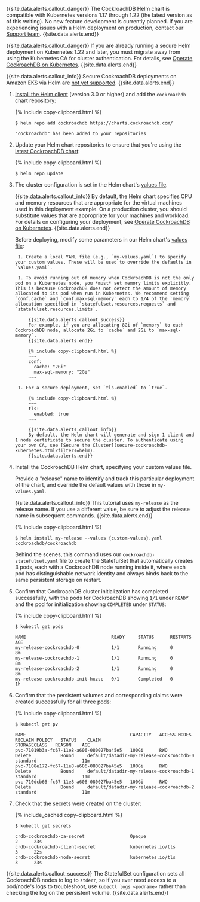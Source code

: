 {{site.data.alerts.callout_danger}}
The CockroachDB Helm chart is compatible with Kubernetes versions 1.17 through 1.22 (the latest version as of this writing). No new feature development is currently planned. If you are experiencing issues with a Helm deployment on production, contact our [Support team](https://support.cockroachlabs.com/).
{{site.data.alerts.end}}

{{site.data.alerts.callout_danger}}
If you are already running a secure Helm deployment on Kubernetes 1.22 and later, you must migrate away from using the Kubernetes CA for cluster authentication. For details, see [Operate CockroachDB on Kubernetes](operate-cockroachdb-kubernetes.html?filters=helm#migration-to-self-signer).
{{site.data.alerts.end}}

{{site.data.alerts.callout_info}}
Secure CockroachDB deployments on Amazon EKS via Helm are [not yet supported](https://github.com/cockroachdb/cockroach/issues/38847).
{{site.data.alerts.end}}

1. [Install the Helm client](https://helm.sh/docs/intro/install) (version 3.0 or higher) and add the `cockroachdb` chart repository:

    {% include copy-clipboard.html %}
    ~~~ shell
    $ helm repo add cockroachdb https://charts.cockroachdb.com/
    ~~~

    ~~~
    "cockroachdb" has been added to your repositories
    ~~~

1. Update your Helm chart repositories to ensure that you're using the [latest CockroachDB chart](https://github.com/cockroachdb/helm-charts/blob/master/cockroachdb/Chart.yaml):

    {% include copy-clipboard.html %}
    ~~~ shell
    $ helm repo update
    ~~~

1. The cluster configuration is set in the Helm chart's [values file](https://github.com/cockroachdb/helm-charts/blob/master/cockroachdb/values.yaml).

    {{site.data.alerts.callout_info}}
    By default, the Helm chart specifies CPU and memory resources that are appropriate for the virtual machines used in this deployment example. On a production cluster, you should substitute values that are appropriate for your machines and workload. For details on configuring your deployment, see [Operate CockroachDB on Kubernetes](operate-cockroachdb-kubernetes.html?filters=helm#allocate-resources).
    {{site.data.alerts.end}}

    Before deploying, modify some parameters in our Helm chart's [values file](https://github.com/cockroachdb/helm-charts/blob/master/cockroachdb/values.yaml):

        1. Create a local YAML file (e.g., `my-values.yaml`) to specify your custom values. These will be used to override the defaults in `values.yaml`.

        1. To avoid running out of memory when CockroachDB is not the only pod on a Kubernetes node, you *must* set memory limits explicitly. This is because CockroachDB does not detect the amount of memory allocated to its pod when run in Kubernetes. We recommend setting `conf.cache` and `conf.max-sql-memory` each to 1/4 of the `memory` allocation specified in `statefulset.resources.requests` and `statefulset.resources.limits`.

            {{site.data.alerts.callout_success}}
            For example, if you are allocating 8Gi of `memory` to each CockroachDB node, allocate 2Gi to `cache` and 2Gi to `max-sql-memory`.
            {{site.data.alerts.end}}

            {% include copy-clipboard.html %}
            ~~~
            conf:
              cache: "2Gi"
              max-sql-memory: "2Gi"
            ~~~

        1. For a secure deployment, set `tls.enabled` to `true`.

            {% include copy-clipboard.html %}
            ~~~
            tls:
              enabled: true
            ~~~

            {{site.data.alerts.callout_info}}
            By default, the Helm chart will generate and sign 1 client and 1 node certificate to secure the cluster. To authenticate using your own CA, see [Secure the Cluster](secure-cockroachdb-kubernetes.html?filters=helm).
            {{site.data.alerts.end}}

1. Install the CockroachDB Helm chart, specifying your custom values file.

    Provide a "release" name to identify and track this particular deployment of the chart, and override the default values with those in `my-values.yaml`.

    {{site.data.alerts.callout_info}}
    This tutorial uses `my-release` as the release name. If you use a different value, be sure to adjust the release name in subsequent commands.
    {{site.data.alerts.end}}

    {% include copy-clipboard.html %}
    ~~~ shell
    $ helm install my-release --values {custom-values}.yaml cockroachdb/cockroachdb
    ~~~

    Behind the scenes, this command uses our `cockroachdb-statefulset.yaml` file to create the StatefulSet that automatically creates 3 pods, each with a CockroachDB node running inside it, where each pod has distinguishable network identity and always binds back to the same persistent storage on restart.

1. Confirm that CockroachDB cluster initialization has completed successfully, with the pods for CockroachDB showing `1/1` under `READY` and the pod for initialization showing `COMPLETED` under `STATUS`:

    {% include copy-clipboard.html %}
    ~~~ shell
    $ kubectl get pods
    ~~~

    ~~~
    NAME                                READY     STATUS      RESTARTS   AGE
    my-release-cockroachdb-0            1/1       Running     0          8m
    my-release-cockroachdb-1            1/1       Running     0          8m
    my-release-cockroachdb-2            1/1       Running     0          8m
    my-release-cockroachdb-init-hxzsc   0/1       Completed   0          1h
    ~~~

1. Confirm that the persistent volumes and corresponding claims were created successfully for all three pods:

    {% include copy-clipboard.html %}
    ~~~ shell
    $ kubectl get pv
    ~~~

    ~~~
    NAME                                       CAPACITY   ACCESS MODES   RECLAIM POLICY   STATUS    CLAIM                                      STORAGECLASS   REASON    AGE
    pvc-71019b3a-fc67-11e8-a606-080027ba45e5   100Gi      RWO            Delete           Bound     default/datadir-my-release-cockroachdb-0   standard                 11m
    pvc-7108e172-fc67-11e8-a606-080027ba45e5   100Gi      RWO            Delete           Bound     default/datadir-my-release-cockroachdb-1   standard                 11m
    pvc-710dcb66-fc67-11e8-a606-080027ba45e5   100Gi      RWO            Delete           Bound     default/datadir-my-release-cockroachdb-2   standard                 11m    
    ~~~

1. Check that the secrets were created on the cluster:

    {% include_cached copy-clipboard.html %}
    ~~~ shell
    $ kubectl get secrets
    ~~~ 

    ~~~
    crdb-cockroachdb-ca-secret                 Opaque                                2      23s
    crdb-cockroachdb-client-secret             kubernetes.io/tls                     3      22s
    crdb-cockroachdb-node-secret               kubernetes.io/tls                     3      23s
    ~~~

{{site.data.alerts.callout_success}}
The StatefulSet configuration sets all CockroachDB nodes to log to `stderr`, so if you ever need access to a pod/node's logs to troubleshoot, use `kubectl logs <podname>` rather than checking the log on the persistent volume.
{{site.data.alerts.end}}
